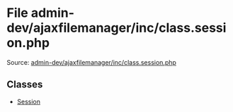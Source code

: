 File admin-dev/ajaxfilemanager/inc/class.session.php
=========

Source: [admin-dev/ajaxfilemanager/inc/class.session.php](https://github.com/PrestaShop/PrestaShop/blob/1.5.0.5/admin-dev/ajaxfilemanager/inc/class.session.php)


Classes
-------

* [Session](class.Session.md)

